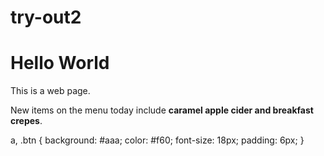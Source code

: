 # try-out2

<!DOCTYPE html>
<html>
  <head>
    <title>Hello World</title>
  </head>
  <body>
    <h1>Hello World</h1>
    <p>This is a web page.</p>
  </body>
</html>

<p class="intro">New items on the menu today include <strong>caramel apple cider and breakfast crepes</strong>.</p>

a,
.btn {
  background: #aaa;
  color: #f60;
  font-size: 18px;
  padding: 6px;
}

